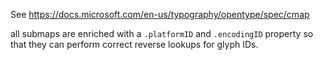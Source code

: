 See https://docs.microsoft.com/en-us/typography/opentype/spec/cmap

all submaps are enriched with a `.platformID` and `.encodingID` property so that they can perform correct reverse lookups for glyph IDs.
